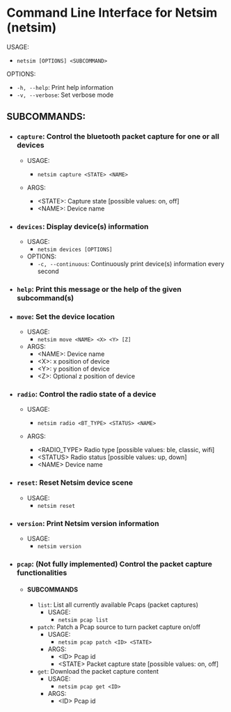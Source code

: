 # Command Line Interface for Netsim (netsim)

USAGE:
* `netsim [OPTIONS] <SUBCOMMAND>`

OPTIONS:
* `-h, --help`:    Print help information
* `-v, --verbose`: Set verbose mode


## SUBCOMMANDS:
* ### `capture`:    Control the bluetooth packet capture for one or all devices
    * USAGE:
        * `netsim capture <STATE> <NAME>`

    * ARGS:
        * \<STATE\>:     Capture state [possible values: on, off]
        * \<NAME\>:      Device name
* ### `devices`:    Display device(s) information
    * USAGE:
        * `netsim devices [OPTIONS]`
    * OPTIONS:
        * `-c, --continuous`:    Continuously print device(s) information every second
* ### `help`:       Print this message or the help of the given subcommand(s)
* ### `move`:       Set the device location
    * USAGE:
        * `netsim move <NAME> <X> <Y> [Z]`
    * ARGS:
        * \<NAME\>:      Device name
        * \<X\>:         x position of device
        * \<Y\>:         y position of device
        * \<Z\>:         Optional z position of device
* ### `radio`:      Control the radio state of a device
    * USAGE:
        * `netsim radio <BT_TYPE> <STATUS> <NAME>`

    * ARGS:
        * \<RADIO_TYPE\>    Radio type [possible values: ble, classic, wifi]
        * \<STATUS\>        Radio status [possible values: up, down]
        * \<NAME\>          Device name
* ### `reset`:      Reset Netsim device scene
    * USAGE:
        * `netsim reset`
* ### `version`:    Print Netsim version information
    * USAGE:
        * `netsim version`
* ### `pcap`:       (Not fully implemented)  Control the packet capture functionalities
    * #### SUBCOMMANDS
        * `list`:   List all currently available Pcaps (packet captures)
            * USAGE:
                * `netsim pcap list`
        * `patch`:  Patch a Pcap source to turn packet capture on/off
            * USAGE:
                * `netsim pcap patch <ID> <STATE>`
            * ARGS:
                * \<ID\>        Pcap id
                * \<STATE\>     Packet capture state [possible values: on, off]
        * `get`:    Download the packet capture content
            * USAGE:
                * `netsim pcap get <ID>`
            * ARGS:
                * \<ID\>        Pcap id
